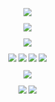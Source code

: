 <html>
  <body>

<p align="center">
  <img src="https://ukusyaoi.neocities.org/coollogo_com-22203538.png">
<p align="center">
<img src="https://ukusyaoi.neocities.org/whitepixelflowers.png"> 
  <p align="center">
  <img src="https://ukusyaoi.neocities.org/coollogo_com-16086555.png">
</p>
<p align="center">
<img src="https://ukusyaoi.neocities.org/meee2.png">
<img src="https://ukusyaoi.neocities.org/makoto.png">
<img src="https://ukusyaoi.neocities.org/shuitsuki.png">
<img src="https://ukusyaoi.neocities.org/mamaa.png">
  <p align="center">
<img src="https://ukusyaoi.neocities.org/whitepixelflowers.png">
<p align="center">
  <img src="https://ukusyaoi.neocities.org/coollogo_com-5299149.png"> <img src="https://ukusyaoi.neocities.org/coollogo_com-25949634.png">
    </body>
</html>

